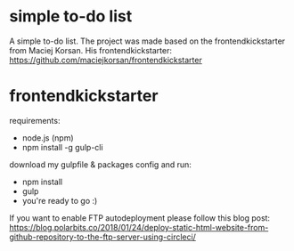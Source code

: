 # simple to-do list

A simple to-do list. The project was made based on the frontendkickstarter from Maciej Korsan. His frontendkickstarter:
https://github.com/maciejkorsan/frontendkickstarter

# frontendkickstarter

requirements:
- node.js (npm)
- npm install -g gulp-cli 

download my gulpfile &amp; packages config and run:
- npm install
- gulp
- you're ready to go :)

If you want to enable FTP autodeployment please follow this blog post: https://blog.polarbits.co/2018/01/24/deploy-static-html-website-from-github-repository-to-the-ftp-server-using-circleci/ 